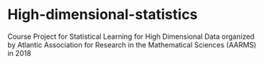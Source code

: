 # High-dimensional-statistics
Course Project for Statistical Learning for High Dimensional Data organized by Atlantic Association for Research in the Mathematical Sciences (AARMS) in 2018
